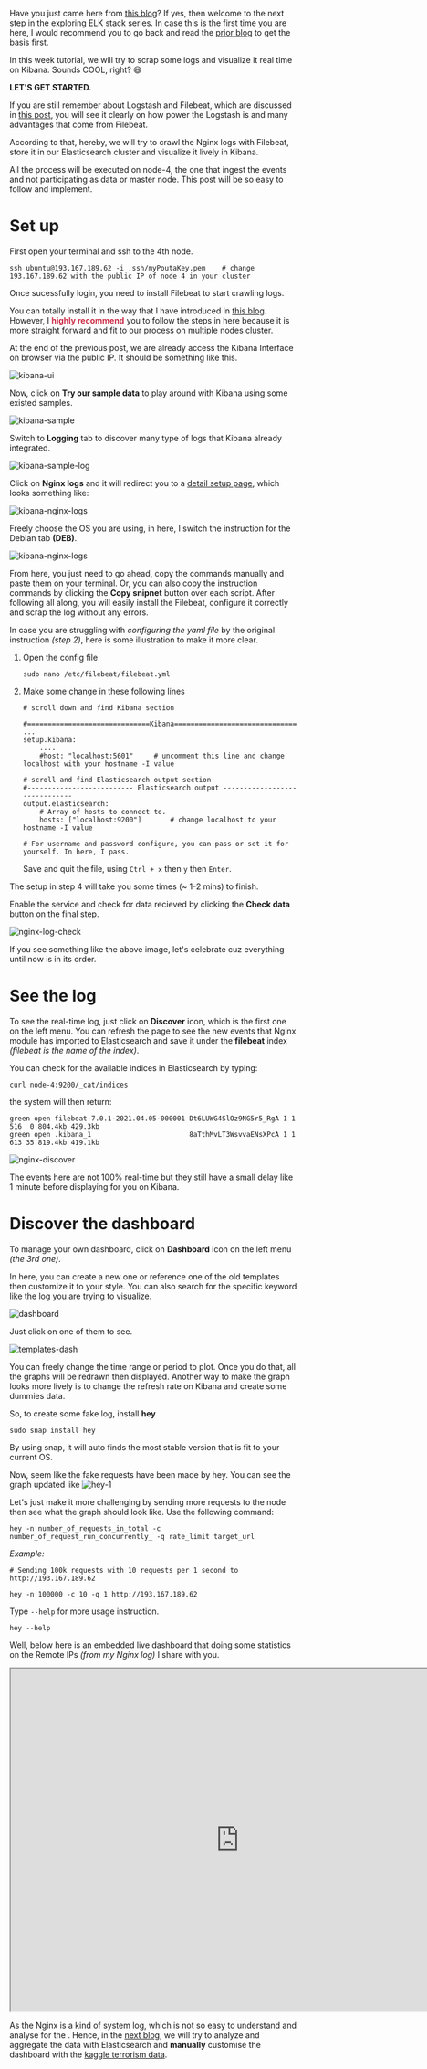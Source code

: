 Have you just came here from [this blog](https://tuminguyen.github.io/hmnguyen.github.io/blog_detail.html?id=5)? If yes, then welcome to the next step in the exploring ELK stack series. In case this is the first time you are here, I would recommend you to go back and read the [prior blog](https://tuminguyen.github.io/hmnguyen.github.io/blog_detail.html?id=5) to get the basis first.

In this week tutorial, we will try to scrap some logs and visualize it real time on Kibana. Sounds COOL, right? :satisfied:

**LET'S GET STARTED.**

If you are still remember about Logstash and Filebeat, which are discussed in [this post](https://tuminguyen.github.io/hmnguyen.github.io/blog_detail.html?id=2), you will see it clearly on how power the Logstash is and many advantages that come from Filebeat. 

According to that, hereby, we will try to crawl the Nginx logs with Filebeat, store it in our Elasticsearch cluster and visualize it lively in Kibana.

All the process will be executed on node-4, the one that ingest the events and not participating as data or master node. This post will be so easy to follow and implement. 

# Set up

First open your terminal and ssh to the 4th node.
```
ssh ubuntu@193.167.189.62 -i .ssh/myPoutaKey.pem    # change 193.167.189.62 with the public IP of node 4 in your cluster
```

Once sucessfully login, you need to install Filebeat to start crawling logs.

You can totally install it in the way that I have introduced in [this blog](https://tuminguyen.github.io/hmnguyen.github.io/blog_detail.html?id=2). However, I <span style="color: rgb(204, 45, 71); font-weight:bold">highly recommend</span> you to follow the steps in here because it is more straight forward and fit to our process on multiple nodes cluster.

At the end of the previous post, we are already access the Kibana Interface on browser via the public IP. It should be something like this.

![kibana-ui](../image/kibana-work.png)

Now, click on **Try our sample data** to play around with Kibana using some existed samples. 

![kibana-sample](../image/kibana-sample-dat.png)

Switch to **Logging** tab to discover many type of logs that Kibana already integrated.

![kibana-sample-log](../image/kibana-sample-log.png)

Click on **Nginx logs** and it will redirect you to a [detail setup page](http://193.167.189.62/app/kibana#/home/tutorial/nginxLogs?_g=()), which looks something like:

![kibana-nginx-logs](../image/kibana-nginx-setup.png)

Freely choose the OS you are using, in here, I switch the instruction for the Debian tab **(DEB)**.

![kibana-nginx-logs](../image/kibana-nginx-setup-deb.png)

From here, you just need to go ahead, copy the commands manually and paste them on your terminal. Or, you can also copy the instruction commands by clicking the **Copy snipnet** button over each script. After following all along, you will easily install the Filebeat, configure it correctly and scrap the log without any errors.

In case you are struggling with *configuring the yaml file* by the original instruction _(step 2)_, here is some illustration to make it more clear.

1. Open the config file
    ```
    sudo nano /etc/filebeat/filebeat.yml
    ```
2. Make some change in these following lines
    ```
    # scroll down and find Kibana section

    #==============================Kibana=====================================
    ...
    setup.kibana:
        ....
        #host: "localhost:5601"     # uncomment this line and change localhost with your hostname -I value

    # scroll and find Elasticsearch output section
    #-------------------------- Elasticsearch output ------------------------------
    output.elasticsearch:
        # Array of hosts to connect to.
        hosts: ["localhost:9200"]       # change localhost to your hostname -I value

    # For username and password configure, you can pass or set it for yourself. In here, I pass.
    ```

    Save and quit the file, using ```Ctrl + x``` then ```y``` then ```Enter```.
    
The setup in step 4 will take you some times (~ 1-2 mins) to finish. 

Enable the service and check for data recieved by clicking the **Check data** button on the final step.

![nginx-log-check](../image/kibana-nginx-log-check.png)

If you see something like the above image, let's celebrate cuz everything until now is in its order.

# See the log

To see the real-time log, just click on **Discover** icon, which is the first one on the left menu. You can refresh the page to see the new events that Nginx module has imported to Elasticsearch and save it under the **filebeat** index _(filebeat is the name of the index)_.

You can check for the available indices in Elasticsearch by typing:
```
curl node-4:9200/_cat/indices
```
the system will then return:

```
green open filebeat-7.0.1-2021.04.05-000001 Dt6LUWG4SlOz9NG5r5_RgA 1 1 516  0 804.4kb 429.3kb
green open .kibana_1                        8aTthMvLT3WsvvaENsXPcA 1 1 613 35 819.4kb 419.1kb

```

![nginx-discover](../image/kibana-nginx-log-discover.png)

The events here are not 100% real-time but they still have a small delay like 1 minute before displaying for you on Kibana.


# Discover the dashboard

To manage your own dashboard, click on **Dashboard** icon on the left menu _(the 3rd one)_. 

In here, you can create a new one or reference one of the old templates then customize it to your style. You can also search for the specific keyword like the log you are trying to visualize.

![dashboard](../image/search-nginx-dashboard.png)

Just click on one of them to see.

![templates-dash](../image/template-dashboard.png)

You can freely change the time range or period to plot. Once you do that, all the graphs will be redrawn then displayed. Another way to make the graph looks more lively is to change the refresh rate on Kibana and create some dummies data.

So, to create some fake log, install **hey**

```
sudo snap install hey
```

By using snap, it will auto finds the most stable version that is fit to your current OS.

Now, seem like the fake requests have been made by hey. You can see the graph updated like
![hey-1](../image/nginx-fake.gif)


Let's just make it more challenging by sending more requests to the node then see what the graph should look like. Use the following command:

```
hey -n number_of_requests_in_total -c number_of_request_run_concurrently_ -q rate_limit target_url 
```
_Example:_

```
# Sending 100k requests with 10 requests per 1 second to http://193.167.189.62

hey -n 100000 -c 10 -q 1 http://193.167.189.62
```

Type ```--help``` for more usage instruction.

```
hey --help
```


Well, below here is an embedded live dashboard that doing some statistics on the Remote IPs _(from my Nginx log)_ I share with you.

<iframe src="https://livelyfreakonearth.ml/app/kibana#/dashboard/ML-Nginx-Access-Remote-IP-Count-Explorer-ecs?embed=true&_g=()&_a=(description:'Machine+learning+dashboard,+for+the+Filebeat+Nginx+module',filters:!(),fullScreenMode:!f,options:(darkTheme:!f),panels:!((gridData:(h:15,i:'1',w:24,x:0,y:0),id:ML-Nginx-Access-Remote-IP-Timechart-ecs,panelIndex:'1',type:visualization,version:'7.0.1'),(gridData:(h:15,i:'2',w:24,x:24,y:0),id:ML-Nginx-Access-Response-Code-Timechart-ecs,panelIndex:'2',type:visualization,version:'7.0.1'),(embeddableConfig:(vis:(params:(sort:(columnIndex:!n,direction:!n)))),gridData:(h:15,i:'3',w:24,x:0,y:15),id:ML-Nginx-Access-Top-Remote-IPs-Table-ecs,panelIndex:'3',type:visualization,version:'7.0.1'),(gridData:(h:15,i:'4',w:24,x:24,y:15),id:ML-Nginx-Access-Map-ecs,panelIndex:'4',type:visualization,version:'7.0.1'),(embeddableConfig:(vis:(params:(sort:(columnIndex:!n,direction:!n)))),gridData:(h:45,i:'5',w:48,x:0,y:30),id:ML-Nginx-Access-Top-URLs-Table-ecs,panelIndex:'5',type:visualization,version:'7.0.1')),query:(language:lucene,query:(query_string:(analyze_wildcard:!t,query:'*'))),timeRestore:!f,title:'%5BFilebeat+Nginx%5D+%5BML%5D++Remote+IP+Count+Explorer+ECS',viewMode:view)" height="600" width="800"></iframe>

As the Nginx is a kind of system log, which is not so easy to understand and analyse for the . Hence, in the [next blog](https://tuminguyen.github.io/hmnguyen.github.io/blog_detail.html?id=7), we will try to analyze and aggregate the data with Elasticsearch and **manually** customise the dashboard with the [kaggle terrorism data](https://www.kaggle.com/ash316/terrorism-around-the-world).